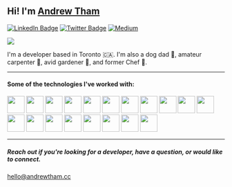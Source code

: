 ## Hi! I'm [Andrew Tham](https://andrewthamcc)

[<img src="https://img.shields.io/badge/LinkedIn-blue?style=for-the-badge&logo=linkedin&logoColor=white" alt="LinkedIn Badge"/>](https://www.linkedin.com/in/andrewthamcc)
[<img src="https://img.shields.io/badge/Twitter-blue?style=for-the-badge&logo=twitter&logoColor=white" alt="Twitter Badge"/>](https://twitter.com/andrew_tham)
[<img src="https://img.shields.io/badge/Medium-12100E?style=for-the-badge&logo=medium&logoColor=white" alt="Medium"/>](https://medium.com/@andrew.tham.cc)

![](https://user-images.githubusercontent.com/45271739/193426162-4261d4ab-33f5-4ae0-9ec7-03a40d96c705.png)

I'm a developer based in Toronto 🇨🇦. I'm also a dog dad 🐶, amateur carpenter 🔨, avid gardener 🌱, and former Chef 🍜.

<hr />

#### Some of the technologies I've worked with:
<div>
  <img src="https://cdn.jsdelivr.net/gh/devicons/devicon/icons/html5/html5-original.svg" height="40px" width="40px"/>
  <img src="https://cdn.jsdelivr.net/gh/devicons/devicon/icons/css3/css3-original.svg" height="40px" width="40px" />
  <img src="https://cdn.jsdelivr.net/gh/devicons/devicon/icons/sass/sass-original.svg" height="40px" width="40px" />
  <img src="https://cdn.jsdelivr.net/gh/devicons/devicon/icons/javascript/javascript-original.svg" height="40px" width="40px" />
  <img src="https://cdn.jsdelivr.net/gh/devicons/devicon/icons/typescript/typescript-original.svg" height="40px" width="40px" />
  <img src="https://cdn.jsdelivr.net/gh/devicons/devicon/icons/gatsby/gatsby-plain.svg" height="40px" width="40px"/>
  <img src="https://cdn.jsdelivr.net/gh/devicons/devicon/icons/jest/jest-plain.svg" height="40px" width="40px"/>
  <img src="https://cdn.jsdelivr.net/gh/devicons/devicon/icons/react/react-original.svg" height="40px" width="40px" />
  <img src="https://cdn.jsdelivr.net/gh/devicons/devicon/icons/graphql/graphql-plain.svg" height="40px" width="40px"/>
  <img src="https://cdn.jsdelivr.net/gh/devicons/devicon/icons/redux/redux-original.svg" height="40px" width="40px"/>
  <img src="https://cdn.jsdelivr.net/gh/devicons/devicon/icons/storybook/storybook-original.svg" height="40px" width="40px"/>
    <img src="https://cdn.jsdelivr.net/gh/devicons/devicon/icons/nodejs/nodejs-original.svg" height="40px" width="40px"/>
  <img src="https://cdn.jsdelivr.net/gh/devicons/devicon/icons/express/express-original.svg" height="40px/ width="40px">
  <img src="https://cdn.jsdelivr.net/gh/devicons/devicon/icons/firebase/firebase-plain.svg" height="40px" width="40px"/>
  <img src="https://cdn.jsdelivr.net/gh/devicons/devicon/icons/mongodb/mongodb-original.svg" height="40px" width="40px"/>
  <img src="https://cdn.jsdelivr.net/gh/devicons/devicon/icons/postgresql/postgresql-original.svg" height="40px" width="40px"/>
  <img src="https://cdn.jsdelivr.net/gh/devicons/devicon/icons/docker/docker-original.svg" height="40px" width="40px" />
  <img src="https://cdn.jsdelivr.net/gh/devicons/devicon/icons/git/git-original.svg" height="40px" width="40px" />
  <img src="https://cdn.jsdelivr.net/gh/devicons/devicon/icons/github/github-original.svg" height="40px" width="40px" />
</div>

<hr>

##### Reach out if you're looking for a developer, have a question, or would like to connect.
[hello@andrewtham.cc](mailto:hello@andrewtham.cc)
